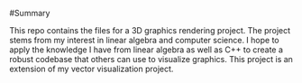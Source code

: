 #Summary

This repo contains the files for a 3D graphics rendering project. The project stems from my interest in linear algebra and computer science. I hope to apply the knowledge I have from linear algebra as well as C++
to create a robust codebase that others can use to visualize graphics. This project is an extension of my vector visualization project.

